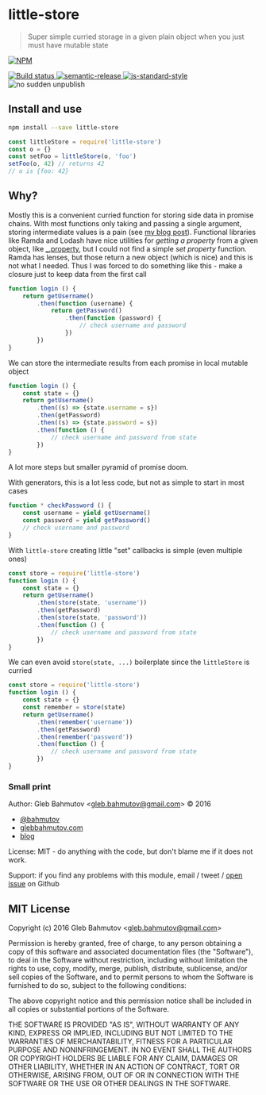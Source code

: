 # little-store

> Super simple curried storage in a given plain object when you just must have mutable state

[![NPM][npm-icon] ][npm-url]

[![Build status][ci-image] ][ci-url]
[![semantic-release][semantic-image] ][semantic-url]
[![js-standard-style][standard-image]][standard-url]
![no sudden unpublish](https://img.shields.io/badge/no%20sudden-unpublish%20%E2%9A%93-ff69b4.svg)

## Install and use

```sh
npm install --save little-store
```

```js
const littleStore = require('little-store')
const o = {}
const setFoo = littleStore(o, 'foo')
setFoo(o, 42) // returns 42
// o is {foo: 42}
```

## Why?

Mostly this is a convenient curried function for storing side data in promise chains. 
With most functions only taking and passing a single argument, storing intermediate values is 
a pain (see [my blog post][pass]). Functional libraries like Ramda and Lodash have nice 
utilities for *getting a property* from a given object, like 
[_.property](https://lodash.com/docs#property), but I could not find a simple *set property*
function. Ramda has lenses, but those return a new object (which is nice) and this is not what
I needed. Thus I was forced to do something like this - make a closure just to keep data from
the first call

```js
function login () {
    return getUsername()
        .then(function (username) {
            return getPassword()
                .then(function (password) {
                    // check username and password
                })
        })
}
```

We can store the intermediate results from each promise in local mutable object

```js
function login () {
    const state = {}
    return getUsername()
        .then((s) => {state.username = s})
        .then(getPassword)
        .then((s) => {state.password = s})
        .then(function () {
            // check username and password from state
        })
}
```

A lot more steps but smaller pyramid of promise doom.

With generators, this is a lot less code, but not as simple to start in most cases

```js
function * checkPassword () {
    const username = yield getUsername()
    const password = yield getPassword()
    // check username and password
}
```

With `little-store` creating little "set" callbacks is simple (even multiple ones)

```js
const store = require('little-store')
function login () {
    const state = {}
    return getUsername()
        .then(store(state, 'username'))
        .then(getPassword)
        .then(store(state, 'password'))
        .then(function () {
            // check username and password from state
        })
}
```

We can even avoid `store(state, ...)` boilerplate since the `littleStore` is curried

```js
const store = require('little-store')
function login () {
    const state = {}
    const remember = store(state)
    return getUsername()
        .then(remember('username'))
        .then(getPassword)
        .then(remember('password'))
        .then(function () {
            // check username and password from state
        })
}
```

[pass]: https://glebbahmutov.com/blog/passing-more-than-single-value-through-promise-chain/

### Small print

Author: Gleb Bahmutov &lt;gleb.bahmutov@gmail.com&gt; &copy; 2016


* [@bahmutov](https://twitter.com/bahmutov)
* [glebbahmutov.com](http://glebbahmutov.com)
* [blog](http://glebbahmutov.com/blog)


License: MIT - do anything with the code, but don't blame me if it does not work.

Support: if you find any problems with this module, email / tweet /
[open issue](https://github.com/bahmutov/little-store/issues) on Github

## MIT License

Copyright (c) 2016 Gleb Bahmutov &lt;gleb.bahmutov@gmail.com&gt;

Permission is hereby granted, free of charge, to any person
obtaining a copy of this software and associated documentation
files (the "Software"), to deal in the Software without
restriction, including without limitation the rights to use,
copy, modify, merge, publish, distribute, sublicense, and/or sell
copies of the Software, and to permit persons to whom the
Software is furnished to do so, subject to the following
conditions:

The above copyright notice and this permission notice shall be
included in all copies or substantial portions of the Software.

THE SOFTWARE IS PROVIDED "AS IS", WITHOUT WARRANTY OF ANY KIND,
EXPRESS OR IMPLIED, INCLUDING BUT NOT LIMITED TO THE WARRANTIES
OF MERCHANTABILITY, FITNESS FOR A PARTICULAR PURPOSE AND
NONINFRINGEMENT. IN NO EVENT SHALL THE AUTHORS OR COPYRIGHT
HOLDERS BE LIABLE FOR ANY CLAIM, DAMAGES OR OTHER LIABILITY,
WHETHER IN AN ACTION OF CONTRACT, TORT OR OTHERWISE, ARISING
FROM, OUT OF OR IN CONNECTION WITH THE SOFTWARE OR THE USE OR
OTHER DEALINGS IN THE SOFTWARE.

[npm-icon]: https://nodei.co/npm/little-store.png?downloads=true
[npm-url]: https://npmjs.org/package/little-store
[ci-image]: https://travis-ci.org/bahmutov/little-store.png?branch=master
[ci-url]: https://travis-ci.org/bahmutov/little-store
[semantic-image]: https://img.shields.io/badge/%20%20%F0%9F%93%A6%F0%9F%9A%80-semantic--release-e10079.svg
[semantic-url]: https://github.com/semantic-release/semantic-release
[standard-image]: https://img.shields.io/badge/code%20style-standard-brightgreen.svg
[standard-url]: http://standardjs.com/
